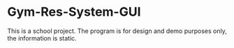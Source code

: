 # Gym-Res-System-GUI
This is a school project. The program is for design and demo purposes only, the information is static.
